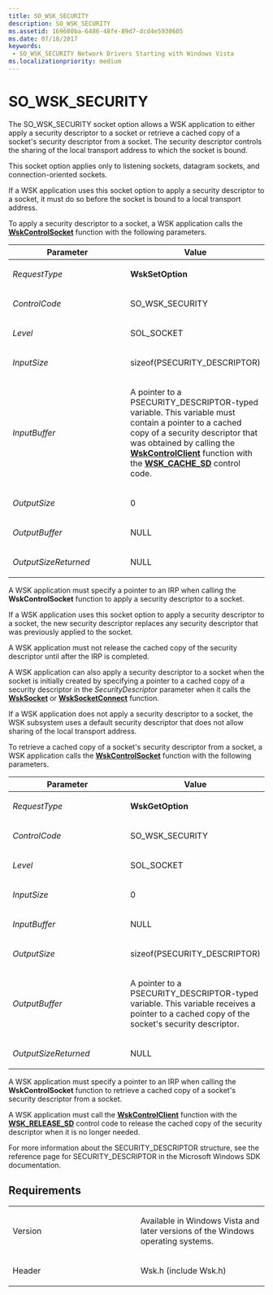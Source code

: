 ```yaml
---
title: SO_WSK_SECURITY
description: SO_WSK_SECURITY
ms.assetid: 169680ba-6486-48fe-89d7-dcd4e5930605
ms.date: 07/18/2017
keywords:
 - SO_WSK_SECURITY Network Drivers Starting with Windows Vista
ms.localizationpriority: medium
---
```


# SO\_WSK\_SECURITY


The SO\_WSK\_SECURITY socket option allows a WSK application to either apply a security descriptor to a socket or retrieve a cached copy of a socket's security descriptor from a socket. The security descriptor controls the sharing of the local transport address to which the socket is bound.

This socket option applies only to listening sockets, datagram sockets, and connection-oriented sockets.

If a WSK application uses this socket option to apply a security descriptor to a socket, it must do so before the socket is bound to a local transport address.

To apply a security descriptor to a socket, a WSK application calls the [**WskControlSocket**](https://docs.microsoft.com/windows-hardware/drivers/ddi/wsk/nc-wsk-pfn_wsk_control_socket) function with the following parameters.

<table>
<colgroup>
<col width="50%" />
<col width="50%" />
</colgroup>
<thead>
<tr class="header">
<th>Parameter</th>
<th>Value</th>
</tr>
</thead>
<tbody>
<tr class="odd">
<td><p><em>RequestType</em></p></td>
<td><p><strong>WskSetOption</strong></p></td>
</tr>
<tr class="even">
<td><p><em>ControlCode</em></p></td>
<td><p>SO_WSK_SECURITY</p></td>
</tr>
<tr class="odd">
<td><p><em>Level</em></p></td>
<td><p>SOL_SOCKET</p></td>
</tr>
<tr class="even">
<td><p><em>InputSize</em></p></td>
<td><p>sizeof(PSECURITY_DESCRIPTOR)</p></td>
</tr>
<tr class="odd">
<td><p><em>InputBuffer</em></p></td>
<td><p>A pointer to a PSECURITY_DESCRIPTOR-typed variable. This variable must contain a pointer to a cached copy of a security descriptor that was obtained by calling the <a href="https://docs.microsoft.com/windows-hardware/drivers/ddi/wsk/nc-wsk-pfn_wsk_control_client" data-raw-source="[&lt;strong&gt;WskControlClient&lt;/strong&gt;](https://docs.microsoft.com/windows-hardware/drivers/ddi/wsk/nc-wsk-pfn_wsk_control_client)"><strong>WskControlClient</strong></a> function with the <a href="wsk-cache-sd.md" data-raw-source="[&lt;strong&gt;WSK_CACHE_SD&lt;/strong&gt;](wsk-cache-sd.md)"><strong>WSK_CACHE_SD</strong></a> control code.</p></td>
</tr>
<tr class="even">
<td><p><em>OutputSize</em></p></td>
<td><p>0</p></td>
</tr>
<tr class="odd">
<td><p><em>OutputBuffer</em></p></td>
<td><p>NULL</p></td>
</tr>
<tr class="even">
<td><p><em>OutputSizeReturned</em></p></td>
<td><p>NULL</p></td>
</tr>
</tbody>
</table>

A WSK application must specify a pointer to an IRP when calling the **WskControlSocket** function to apply a security descriptor to a socket.

If a WSK application uses this socket option to apply a security descriptor to a socket, the new security descriptor replaces any security descriptor that was previously applied to the socket.

A WSK application must not release the cached copy of the security descriptor until after the IRP is completed.

A WSK application can also apply a security descriptor to a socket when the socket is initially created by specifying a pointer to a cached copy of a security descriptor in the *SecurityDescriptor* parameter when it calls the [**WskSocket**](https://docs.microsoft.com/windows-hardware/drivers/ddi/wsk/nc-wsk-pfn_wsk_socket) or [**WskSocketConnect**](https://docs.microsoft.com/windows-hardware/drivers/ddi/wsk/nc-wsk-pfn_wsk_socket_connect) function.

If a WSK application does not apply a security descriptor to a socket, the WSK subsystem uses a default security descriptor that does not allow sharing of the local transport address.

To retrieve a cached copy of a socket's security descriptor from a socket, a WSK application calls the [**WskControlSocket**](https://docs.microsoft.com/windows-hardware/drivers/ddi/wsk/nc-wsk-pfn_wsk_control_socket) function with the following parameters.

<table>
<colgroup>
<col width="50%" />
<col width="50%" />
</colgroup>
<thead>
<tr class="header">
<th>Parameter</th>
<th>Value</th>
</tr>
</thead>
<tbody>
<tr class="odd">
<td><p><em>RequestType</em></p></td>
<td><p><strong>WskGetOption</strong></p></td>
</tr>
<tr class="even">
<td><p><em>ControlCode</em></p></td>
<td><p>SO_WSK_SECURITY</p></td>
</tr>
<tr class="odd">
<td><p><em>Level</em></p></td>
<td><p>SOL_SOCKET</p></td>
</tr>
<tr class="even">
<td><p><em>InputSize</em></p></td>
<td><p>0</p></td>
</tr>
<tr class="odd">
<td><p><em>InputBuffer</em></p></td>
<td><p>NULL</p></td>
</tr>
<tr class="even">
<td><p><em>OutputSize</em></p></td>
<td><p>sizeof(PSECURITY_DESCRIPTOR)</p></td>
</tr>
<tr class="odd">
<td><p><em>OutputBuffer</em></p></td>
<td><p>A pointer to a PSECURITY_DESCRIPTOR-typed variable. This variable receives a pointer to a cached copy of the socket's security descriptor.</p></td>
</tr>
<tr class="even">
<td><p><em>OutputSizeReturned</em></p></td>
<td><p>NULL</p></td>
</tr>
</tbody>
</table>

A WSK application must specify a pointer to an IRP when calling the **WskControlSocket** function to retrieve a cached copy of a socket's security descriptor from a socket.

A WSK application must call the [**WskControlClient**](https://docs.microsoft.com/windows-hardware/drivers/ddi/wsk/nc-wsk-pfn_wsk_control_client) function with the [**WSK\_RELEASE\_SD**](wsk-release-sd.md) control code to release the cached copy of the security descriptor when it is no longer needed.

For more information about the SECURITY\_DESCRIPTOR structure, see the reference page for SECURITY\_DESCRIPTOR in the Microsoft Windows SDK documentation.

Requirements
------------

<table>
<colgroup>
<col width="50%" />
<col width="50%" />
</colgroup>
<tbody>
<tr class="odd">
<td><p>Version</p></td>
<td><p>Available in Windows Vista and later versions of the Windows operating systems.</p></td>
</tr>
<tr class="even">
<td><p>Header</p></td>
<td>Wsk.h (include Wsk.h)</td>
</tr>
</tbody>
</table>

 

 




